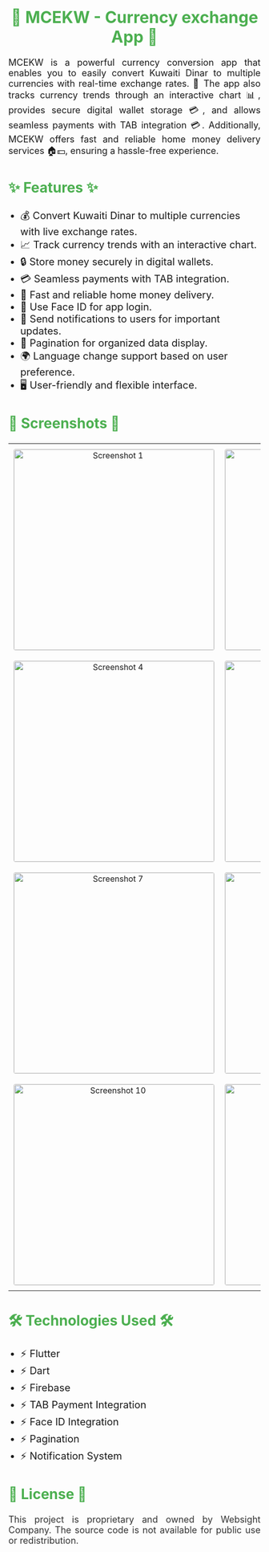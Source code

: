 <h1 style="font-size: 32px; text-align: center; color: #4CAF50;">🌟 MCEKW - Currency exchange App 🌟</h1>

<p style="font-size: 18px; text-align: justify;">
  MCEKW is a powerful currency conversion app that enables you to easily convert Kuwaiti Dinar to multiple currencies with real-time exchange rates. 💱 The app also tracks currency trends through an interactive chart 📊, provides secure digital wallet storage 💳, and allows seamless payments with TAB integration 💳. Additionally, MCEKW offers fast and reliable home money delivery services 🏠💵, ensuring a hassle-free experience.
</p>

<h2 style="font-size: 28px; color: #4CAF50;">✨ Features ✨</h2>
<ul>
  <li style="font-size: 20px;">💰 Convert Kuwaiti Dinar to multiple currencies with live exchange rates.</li>
  <li style="font-size: 20px;">📈 Track currency trends with an interactive chart.</li>
  <li style="font-size: 20px;">🔒 Store money securely in digital wallets.</li>
  <li style="font-size: 20px;">💳 Seamless payments with TAB integration.</li>
  <li style="font-size: 20px;">🚚 Fast and reliable home money delivery.</li>
  <li style="font-size: 20px;">🔑 Use Face ID for app login.</li>
  <li style="font-size: 20px;">🔔 Send notifications to users for important updates.</li>
  <li style="font-size: 20px;">📄 Pagination for organized data display.</li>
  <li style="font-size: 20px;">🌍 Language change support based on user preference.</li>
  <li style="font-size: 20px;">🖥️ User-friendly and flexible interface.</li>
</ul>

<h2 style="font-size: 28px; color: #4CAF50;">📸 Screenshots 📸</h2>
<table style="width: 100%; border-collapse: collapse; text-align: center;">
  <tr>
    <td style="padding: 10px;">
      <img src="https://github.com/user-attachments/assets/2282bc83-60b2-4fae-a806-c74ae18c613b" width="400" style="border: 1px solid #ddd; border-radius: 4px;" alt="Screenshot 1" />
    </td>
    <td style="padding: 10px;">
      <img src="https://github.com/user-attachments/assets/a6edd4fa-29fe-4f2c-a176-967d140985f2" width="400" style="border: 1px solid #ddd; border-radius: 4px;" alt="Screenshot 2" />
    </td>
    <td style="padding: 10px;">
      <img src="https://github.com/user-attachments/assets/2958cbd4-4c88-45f6-b38c-9647512ca277" width="400" style="border: 1px solid #ddd; border-radius: 4px;" alt="Screenshot 3" />
    </td>
  </tr>
  <tr>
    <td style="padding: 10px;">
      <img src="https://github.com/user-attachments/assets/39ab0d9e-d43a-486d-81da-0850245ddd11" width="400" style="border: 1px solid #ddd; border-radius: 4px;" alt="Screenshot 4" />
    </td>
    <td style="padding: 10px;">
      <img src="https://github.com/user-attachments/assets/f4695b99-6eda-4260-90ea-6cf531cfb210" width="400" style="border: 1px solid #ddd; border-radius: 4px;" alt="Screenshot 5" />
    </td>
    <td style="padding: 10px;">
      <img src="https://github.com/user-attachments/assets/fba8e673-5d93-45c3-a7ca-a421974469af" width="400" style="border: 1px solid #ddd; border-radius: 4px;" alt="Screenshot 6" />
    </td>
  </tr>
  <tr>
    <td style="padding: 10px;">
      <img src="https://github.com/user-attachments/assets/25150ef5-ebe5-4dc5-b38a-f6c4ca96cb9f" width="400" style="border: 1px solid #ddd; border-radius: 4px;" alt="Screenshot 7" />
    </td>
    <td style="padding: 10px;">
      <img src="https://github.com/user-attachments/assets/c452d12a-6318-496d-8e56-d55a6344fabe" width="400" style="border: 1px solid #ddd; border-radius: 4px;" alt="Screenshot 8" />
    </td>
    <td style="padding: 10px;">
      <img src="https://github.com/user-attachments/assets/df492f9a-40c7-47ab-9be1-9cffdebe0a24" width="400" style="border: 1px solid #ddd; border-radius: 4px;" alt="Screenshot 9" />
    </td>
  </tr>
  <tr>
    <td style="padding: 10px;">
      <img src="https://github.com/user-attachments/assets/9a0416ac-5dde-4180-a6f3-bed244e1f57e" width="400" style="border: 1px solid #ddd; border-radius: 4px;" alt="Screenshot 10" />
    </td>
    <td style="padding: 10px;">
      <img src="https://github.com/user-attachments/assets/47e789e1-a48f-4830-a859-4e723b6c34dd" width="400" style="border: 1px solid #ddd; border-radius: 4px;" alt="Screenshot 11" />
    </td>
    <td style="padding: 10px;">
      <img src="https://github.com/user-attachments/assets/5fc68c92-033d-47ab-bd99-e22e07da2655" width="400" style="border: 1px solid #ddd; border-radius: 4px;" alt="Screenshot 12" />
    </td>
  </tr>
</table>

<h2 style="font-size: 28px; color: #4CAF50;">🛠️ Technologies Used 🛠️</h2>
<ul>
  <li style="font-size: 20px;">⚡ Flutter</li>
  <li style="font-size: 20px;">⚡ Dart</li>
  <li style="font-size: 20px;">⚡ Firebase</li>
  <li style="font-size: 20px;">⚡ TAB Payment Integration</li>
  <li style="font-size: 20px;">⚡ Face ID Integration</li>
  <li style="font-size: 20px;">⚡ Pagination</li>
  <li style="font-size: 20px;">⚡ Notification System</li>
</ul>

<h2 style="font-size: 28px; color: #4CAF50;">📜 License 📜</h2>
<p style="font-size: 18px; text-align: justify; color: #333;">
  This project is proprietary and owned by Websight Company. The source code is not available for public use or redistribution.
</p>
